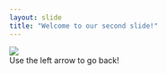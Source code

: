 ```yaml
---
layout: slide
title: "Welcome to our second slide!"
---
```

![](https://i.imgflip.com/6c2xio.jpg) \
Use the left arrow to go back!
